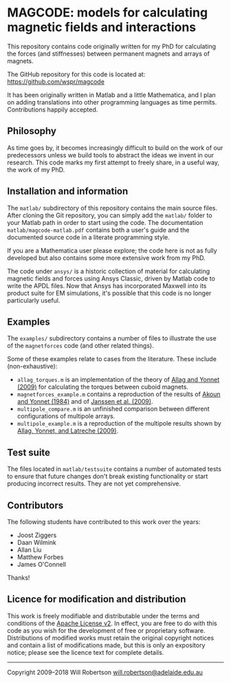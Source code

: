 
MAGCODE: models for calculating magnetic fields and interactions
================================================================

This repository contains code originally written for my PhD for calculating the forces
(and stiffnesses) between permanent magnets and arrays of magnets.

The GitHub repository for this code is located at: <https://github.com/wspr/magcode>

It has been originally written in Matlab and a little Mathematica,
and I plan on adding translations into other programming languages as time permits.
Contributions happily accepted.


Philosophy
----------

As time goes by, it becomes increasingly difficult to build on the work of our
predecessors unless we build tools to abstract the ideas we invent in our research.
This code marks my first attempt to freely share, in a useful way, the work of my PhD.


Installation and information
----------------------------

The `matlab/` subdirectory of this repository contains the main source files.
After cloning the Git repository, you can simply add the `matlab/` folder to your Matlab
path in order to start using the code.
The documentation `matlab/magcode-matlab.pdf` contains both a user's guide and the
documented source code in a literate programming style.

If you are a Mathematica user please explore; the code here is not as fully developed but also contains some more extensive work from my PhD.

The code under `ansys/` is a historic collection of material for calculating magnetic fields and forces using Ansys Classic, driven by Matlab code to write the APDL files. Now that Ansys has incorporated Maxwell into its product suite for EM simulations, it's possible that this code is no longer particularly useful.


Examples
--------

The `examples/` subdirectory contains a number of files to illustrate the use of the `magnetforces` code (and other related things).

Some of these examples relate to cases from the literature. These include (non-exhaustive):

- `allag_torques.m` is an implementation of the theory of [Allag and Yonnet (2009)][1] for calculating the torques between cuboid magnets.
- `magnetforces_example.m` contains a reproduction of the results of [Akoun and Yonnet (1984)][2] and of [Janssen et al. (2009)][3].
- `multipole_compare.m` is an unfinished comparison between different configurations of multipole arrays.
- `multipole_example.m` is a reproduction of the multipole results shown by [Allag, Yonnet, and Latreche (2009)][4].

[1]: http://dx.doi.org/10.1109/TMAG.2009.2025047
[2]: http://dx.doi.org/10.1109/TMAG.1984.1063554
[3]: http://dx.doi.org/10.1166/sl.2009.1049
[4]: http://dx.doi.org/10.1109/ELECTROMOTION.2009.5259084


Test suite
----------

The files located in `matlab/testsuite` contains a number of automated tests to ensure that future changes don't break existing functionality or start producing incorrect results. They are not yet comprehensive.


Contributors
------------

The following students have contributed to this work over the years:

* Joost Ziggers
* Daan Wilmink
* Allan Liu
* Matthew Forbes
* James O'Connell

Thanks!


Licence for modification and distribution
-----------------------------------------

This work is freely modifiable and distributable under the terms and conditions of the
[Apache License v2](http://www.apache.org/licenses/LICENSE-2.0).
In effect, you are free to do with this code as you wish for the development of free or proprietary software.
Distributions of modified works must retain the original copyright notices and contain a list of modifications made, but this is only an expository notice; please see the licence text for complete details.

----------------------------------
Copyright 2009–2018 Will Robertson
will.robertson@adelaide.edu.au
